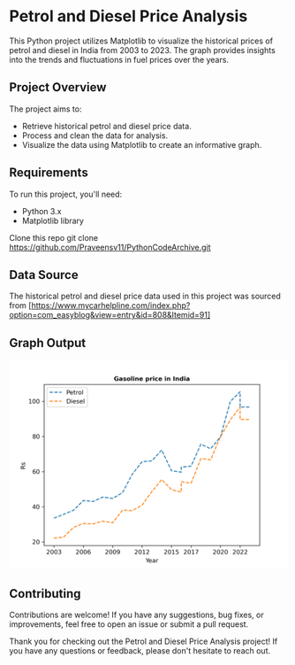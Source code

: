 # Petrol and Diesel Price Analysis

This Python project utilizes Matplotlib to visualize the historical prices of petrol and diesel in India from 2003 to 2023. The graph provides insights into the trends and fluctuations in fuel prices over the years.

## Project Overview

The project aims to:

- Retrieve historical petrol and diesel price data.
- Process and clean the data for analysis.
- Visualize the data using Matplotlib to create an informative graph.

## Requirements

To run this project, you'll need:

- Python 3.x
- Matplotlib library

Clone this repo
    git clone https://github.com/Praveensv11/PythonCodeArchive.git

## Data Source

The historical petrol and diesel price data used in this project was sourced from [https://www.mycarhelpline.com/index.php?option=com_easyblog&view=entry&id=808&Itemid=91]

## Graph Output

![alt text](Gas_price_figure.png)

## Contributing

Contributions are welcome! If you have any suggestions, bug fixes, or improvements, feel free to open an issue or submit a pull request.

Thank you for checking out the Petrol and Diesel Price Analysis project! If you have any questions or feedback, please don't hesitate to reach out.
